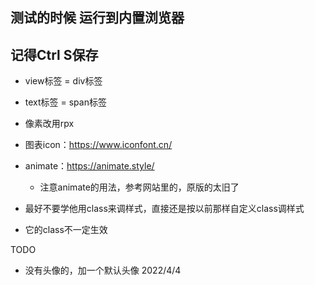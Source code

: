 ## 测试的时候 运行到内置浏览器
## 记得Ctrl S保存
* view标签 = div标签
* text标签 = span标签
* 像素改用rpx
* 图表icon：https://www.iconfont.cn/
* animate：https://animate.style/
	* 注意animate的用法，参考网站里的，原版的太旧了

* 最好不要学他用class来调样式，直接还是按以前那样自定义class调样式
* 它的class不一定生效

TODO
* 没有头像的，加一个默认头像 2022/4/4

